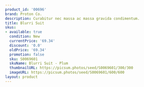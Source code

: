 ```yaml
---
product_id: '00696'
brand: Proton Co.
description: Curabitur nec massa ac massa gravida condimentum.
title: Blurri Suit
skus:
- available: true
  condition: New
  currentPrice: '69.34'
  discount: '0.0'
  oldPrice: '69.34'
  promotion: false
  sku: S0069601
  skuName: Blurri Suit - Plum
  thumbnailURL: https://picsum.photos/seed/S0069601/300/300
  imageURL: https://picsum.photos/seed/S0069601/600/600
layout: product
---
```


